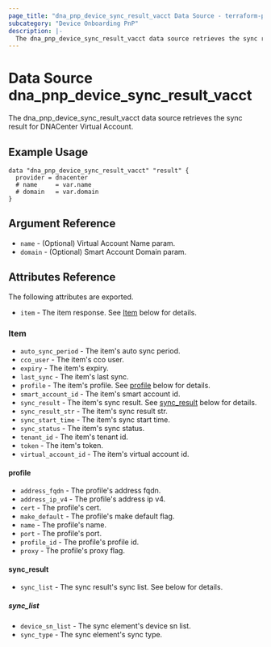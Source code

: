 ```yaml
---
page_title: "dna_pnp_device_sync_result_vacct Data Source - terraform-provider-dnacenter"
subcategory: "Device Onboarding PnP"
description: |-
  The dna_pnp_device_sync_result_vacct data source retrieves the sync result for DNACenter Virtual Account.
---
```


# Data Source dna_pnp_device_sync_result_vacct

The dna_pnp_device_sync_result_vacct data source retrieves the sync result for DNACenter Virtual Account.

## Example Usage

```hcl
data "dna_pnp_device_sync_result_vacct" "result" {
  provider = dnacenter
  # name     = var.name
  # domain   = var.domain
}
```

## Argument Reference

- `name` - (Optional) Virtual Account Name param.
- `domain` - (Optional) Smart Account Domain param.

## Attributes Reference

The following attributes are exported.

- `item` - The item response. See [Item](#item) below for details.

### Item

- `auto_sync_period` - The item's auto sync period.
- `cco_user` - The item's cco user.
- `expiry` - The item's expiry.
- `last_sync` - The item's last sync.
- `profile` - The item's profile. See [profile](#profile) below for details.
- `smart_account_id` - The item's smart account id.
- `sync_result` - The item's sync result. See [sync_result](#sync_result) below for details.
- `sync_result_str` - The item's sync result str.
- `sync_start_time` - The item's sync start time.
- `sync_status` - The item's sync status.
- `tenant_id` - The item's tenant id.
- `token` - The item's token.
- `virtual_account_id` - The item's virtual account id.

#### profile

- `address_fqdn` - The profile's address fqdn.
- `address_ip_v4` - The profile's address ip v4.
- `cert` - The profile's cert.
- `make_default` - The profile's make default flag.
- `name` - The profile's name.
- `port` - The profile's port.
- `profile_id` - The profile's profile id.
- `proxy` - The profile's proxy flag.

#### sync_result

- `sync_list` - The sync result's sync list. See below for details.

##### sync_list

- `device_sn_list` - The sync element's device sn list.
- `sync_type` - The sync element's sync type.
